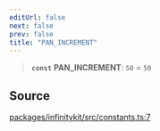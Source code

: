 ```yaml
---
editUrl: false
next: false
prev: false
title: "PAN_INCREMENT"
---
```


> **`const`** **PAN\_INCREMENT**: `50` = `50`

## Source

[packages/infinitykit/src/constants.ts:7](https://github.com/nodenogg-in/alpha-p2p/blob/265a0e2/packages/infinitykit/src/constants.ts#L7)
